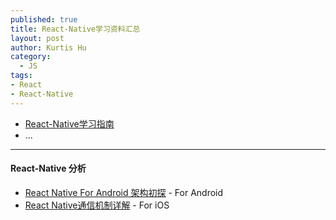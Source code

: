 ```yaml
--- 
published: true
title: React-Native学习资料汇总
layout: post
author: Kurtis Hu
category: 
  - JS
tags: 
- React
- React-Native
---
```



* [React-Native学习指南](https://github.com/ele828/react-native-guide)
* ...

---

#### React-Native 分析
* [React Native For Android 架构初探](http://blog.csdn.net/meegomeego/article/details/49246327) - For Android
* [React Native通信机制详解](http://blog.cnbang.net/tech/2698/) - For iOS

<br/>

